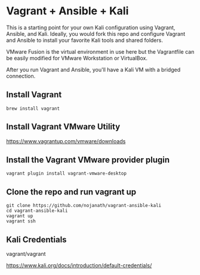 # Vagrant + Ansible + Kali

This is a starting point for your own Kali configuration using Vagrant, Ansible, and Kali. Ideally, you would fork this repo and configure Vagrant and Ansible to install your favorite Kali tools and shared folders.

VMware Fusion is the virtual environment in use here but the Vagrantfile can be easily modified for VMware Workstation or VirtualBox.

After you run Vagrant and Ansible, you'll have a Kali VM with a bridged connection. 

## Install Vagrant

```
brew install vagrant
```
## Install Vagrant VMware Utility

https://www.vagrantup.com/vmware/downloads

## Install the Vagrant VMware provider plugin

```
vagrant plugin install vagrant-vmware-desktop
```

## Clone the repo and run vagrant up

```
git clone https://github.com/nojanath/vagrant-ansible-kali
cd vagrant-ansible-kali
vagrant up
vagrant ssh
```

## Kali Credentials

vagrant/vagrant

https://www.kali.org/docs/introduction/default-credentials/







